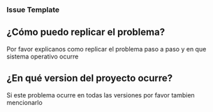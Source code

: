 ### Issue Template
## ¿Cómo puedo replicar el problema?
Por favor explicanos como replicar el problema paso a paso y en que sistema operativo ocurre
## ¿En qué version del proyecto ocurre?
Si este problema ocurre en todas las versiones por favor tambien mencionarlo
